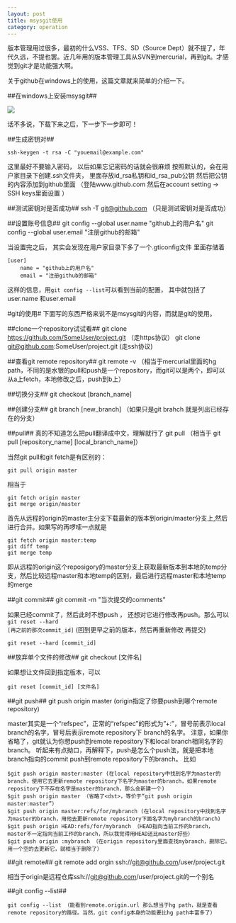 ```yaml
---
layout: post
title: msysgit使用
category: operation
---
```

版本管理用过很多，最初的什么VSS、TFS、SD（Source Dept）就不提了，年代久远，不提也罢。近几年用的版本管理工具从SVN到mercurial，再到git。才感觉到git才是功能强大啊。

关于github在windows上的使用，这篇文章就来简单的介绍一下。

##在windows上安装msysgit##

![](http://writehappy.qiniudn.com/img/msysgit.png)

话不多说，下载下来之后，下一步下一步即可！

##生成密钥对##

	ssh-keygen -t rsa -C "youemail@example.com"
	
这里最好不要输入密码， 以后如果忘记密码的话就会很麻烦
按照默认的，会在用户家目录下创建.ssh文件夹， 里面存放id_rsa私钥和id_rsa_pub公钥
然后把公钥的内容添加到github里面 （登陆www.github.com 然后在account setting -> SSH keys里面设置  ）

##测试密钥对是否成功##
	ssh -T git@github.com （只是测试密钥对是否成功）

##设置账号信息##
	git config --global user.name "github上的用户名"
	git config --global user.email "注册github的邮箱"

当设置完之后， 其实会发现在用户家目录下多了一个.gticonfig文件 里面存储着

	[user]
		name = "github上的用户名"
		email = "注册github的邮箱"
			 
这样的信息，用<code>git config --list</code>可以看到当前的配置， 其中就包括了user.name  和user.email

#git的使用#
下面写的东西严格来说不是msysgit的内容，而就是git的使用。

##clone一个repository试试看##
	git clone https://github.com/SomeUser/project.git  （走https协议）
	git clone git@github.com:SomeUser/project.git   (走ssh协议)
	
##查看git remote repository##
	git remote -v （相当于mercurial里面的hg path，不同的是水银的pull和push是一个repository，而git可以是两个，即可以从a上fetch，本地修改之后，push到b上）

##切换分支##
	git checkout [branch_name]
	
##创建分支##
	git branch [new_branch] （如果只是git brahch 就是列出已经存在的分支）
	
##pull##
真的不知道怎么把pull翻译成中文，理解就行了
	git pull （相当于 git pull [repository_name] [local_branch_name]）
	
当然git pull和git fetch是有区别的：

	git pull origin master
	
相当于
	
	git fetch origin master
	git merge origin/master
	
首先从远程的origin的master主分支下载最新的版本到origin/master分支上,然后进行合并。如果写的再啰嗦一点就是

	git fetch origin master:temp
	git diff temp
	git merge temp

即从远程的origin这个reposigory的master分支上获取最新版本到本地的temp分支，然后比较远程master和本地temp的区别，最后进行远程master和本地temp的merge

##git commit##
	git commit -m "当次提交的comments"
	
如果已经commit了，然后此时不想push ， 还想对它进行修改再push。那么可以<code>git reset --hard [再之前的那次commit_id]</code> (回到更早之前的版本，然后再重新修改 再提交)

	git reset --hard [commit_id]

##放弃单个文件的修改##
	git checkout [文件名]
	
如果想让文件回到指定版本，可以

	git reset [commit_id] [文件名]
	
##git push##
	git push origin master (origin指定了你要push到哪个remote repository)
	
master其实是一个“refspec”，正常的“refspec”的形式为”+<src>:<dst>”，冒号前表示local branch的名字，冒号后表示remote repository下 branch的名字。
注意，如果你省略了<dst>，git就认为你想push到remote repository下和local branch相同名字的branch。
听起来有点拗口，再解释下，push是怎么个push法，就是把本地branch指向的commit push到remote repository下的branch。
比如

	$git push origin master:master (在local repository中找到名字为master的branch，使用它去更新remote repository下名字为master的branch，如果remote repository下不存在名字是master的branch，那么会新建一个)
	$git push origin master （省略了<dst>，等价于“git push origin master:master”）
	$git push origin master:refs/for/mybranch (在local repository中找到名字为master的branch，用他去更新remote repository下面名字为mybranch的branch)
	$git push origin HEAD:refs/for/mybranch （HEAD指向当前工作的branch，master不一定指向当前工作的branch，所以我觉得用HEAD还比master好些）
	$git push origin :mybranch （在origin repository里面查找mybranch，删除它。用一个空的去更新它，就相当于删除了）
	
##git remote##
	git remote add orgin ssh://git@github.com/user/project.git
	
相当于origin是远程仓库ssh://git@github.com/user/project.git的一个别名

##git config --list##

	git config --list （能看到remote.origin.url 那么想当于hg path，就是查看remote repository的路径。当然，git config本身的功能要比hg path丰富多了）








